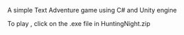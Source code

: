 A simple Text Adventure game using C# and Unity engine

To play , click on the .exe file in HuntingNight.zip
